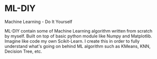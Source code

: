 # ML-DIY
Machine Learning - Do It Yourself

ML-DIY contain some of Machine Learning algorithm written from scratch by myself.
Built on top of basic python module like Numpy and Matplotlib. Imagine like code my own Scikit-Learn.
I create this in order to fully understand what's going on behind ML algorithm such as KMeans, KNN, Decision Tree, etc.

